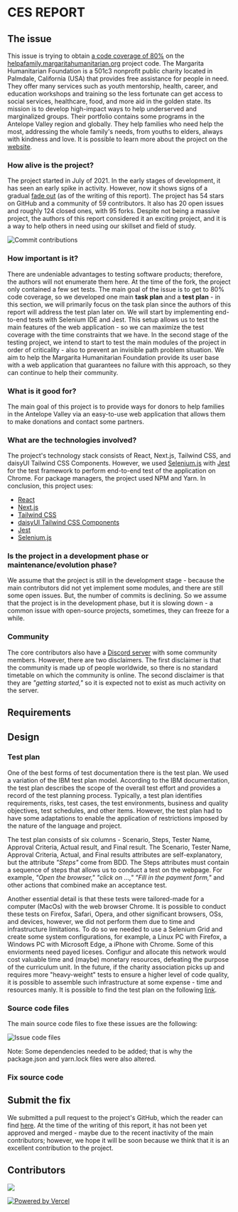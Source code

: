 # CES REPORT
## The issue

This issue is trying to obtain [a code coverage of 80%](https://github.com/margaritahumanitarian/helpafamily/issues/367) on the [helpafamily.margaritahumanitarian.org](https://helpafamily.margaritahumanitarian.org/) project code. The Margarita Humanitarian Foundation is a 501c3 nonprofit public charity located in Palmdale, California (USA) that provides free assistance for people in need. They offer many services such as youth mentorship, health, career, and education workshops and training so the less fortunate can get access to social services, healthcare, food, and more aid in the golden state. Its mission is to develop high-impact ways to help underserved and marginalized groups. Their portfolio contains some programs in the Antelope Valley region and globally. They help families who need help the most, addressing the whole family's needs, from youths to elders, always with kindness and love.
It is possible to learn more about the project on the [website](https://www.margaritahumanitarian.org/).

### How alive is the project?

The project started in July of 2021. In the early stages of development, it has seen an early spike in activity. However, now it shows signs of a gradual [fade out](https://github.com/margaritahumanitarian/helpafamily/graphs/contributors) (as of the writing of this report). The project has 54 stars on GitHub and a community of 59 contributors. It also has 20 open issues and roughly 124 closed ones, with 95 forks. Despite not being a massive project, the authors of this report considered it an exciting project, and it is a way to help others in need using our skillset and field of study.

![Commit contributions](https://user-images.githubusercontent.com/44166746/168834968-bcd298c5-a440-40f8-ae39-92853503c1e3.png)

### How important is it?

There are undeniable advantages to testing software products; therefore, the authors will not enumerate them here. At the time of the fork, the project only contained a few set tests. The main goal of the issue is to get to 80% code coverage, so we developed one main **task plan** and a **test plan** - in this section, we will primarily focus on the task plan since the authors of this report will address the test plan later on. We will start by implementing end-to-end tests with Selenium IDE and Jest. This setup allows us to test the main features of the web application - so we can maximize the test coverage with the time constraints that we have. In the second stage of the testing project, we intend to start to test the main modules of the project in order of criticality - also to prevent an invisible path problem situation. We aim to help the Margarita Humanitarian Foundation provide its user base with a web application that guarantees no failure with this approach, so they can continue to help their community.

### What is it good for?

The main goal of this project is to provide ways for donors to help families in the Antelope Valley via an easy-to-use web application that allows them to make donations and contact some partners.

### What are the technologies involved?

The project's technology stack consists of React, Next.js, Tailwind CSS, and daisyUI Tailwind CSS Components. However, we used [Selenium.js](https://www.selenium.dev) with [Jest](https://jestjs.io) for the test framework to perform end-to-end test of the application on Chrome. For package managers, the project used NPM and Yarn.
In conclusion, this project uses:

- [React](https://reactjs.org/)
- [Next.js](https://nextjs.org/docs/)
- [Tailwind CSS](https://tailwindcss.com/docs)
- [daisyUI Tailwind CSS Components](https://daisyui.com/)
- [Jest](https://jestjs.io)
- [Selenium.js](https://www.selenium.dev)

### Is the project in a development phase or maintenance/evolution phase?

We assume that the project is still in the development stage - because the main contributors did not yet implement some modules, and there are still some open issues. But, the number of commits is declining. So we assume that the project is in the development phase, but it is slowing down - a common issue with open-source projects, sometimes, they can freeze for a while.

### Community

The core contributors also have a [Discord server](https://discord.gg/WsmqrcGqyE) with some community members. However, there are two disclaimers. The first disclaimer is that the community is made up of people worldwide, so there is no standard timetable on which the community is online. The second disclaimer is that they are *"getting started,"* so it is expected not to exist as much activity on the server.

## Requirements
## Design
### Test plan

One of the best forms of test documentation there is the test plan. We used a variation of the IBM test plan model. According to the IBM documentation, the test plan describes the scope of the overall test effort and provides a record of the test planning process. Typically, a test plan identifies requirements, risks, test cases, the test environments, business and quality objectives, test schedules, and other items. However, the test plan had to have some adaptations to enable the application of restrictions imposed by the nature of the language and project. 

The test plan consists of six columns - Scenario, Steps, Tester Name, Approval Criteria, Actual result, and Final result. The Scenario, Tester Name, Approval Criteria, Actual, and Final results attributes are self-explanatory, but the attribute *"Steps"* come from BDD. The Steps attributes must contain a sequence of steps that allows us to conduct a test on the webpage. For example, *"Open the browser," "click on ...," "Fill in the payment form,"* and other actions that combined make an acceptance test.

Another essential detail is that these tests were tailored-made for a computer (MacOs) with the web browser Chrome. It is possible to conduct these tests on Firefox, Safari, Opera, and other significant browsers, OSs, and devices, however, we did not perform them due to time and infrastructure limitations. To do so we needed to use a Selenium Grid and create some system configurations, for example, a Linux PC with Firefox, a Windows PC with Microsoft Edge, a iPhone with Chrome. Some of this enviorments need payed liceses. Configur and allocate this network would cost valuable time and (maybe) monetary resources, defeating the purpose of the curriculum unit. In the future, if the charity association picks up and requires more "heavy-weight" tests to ensure a higher level of code quality, it is possible to assemble such infrastructure at some expense - time and resources manly. It is possible to find the test plan on the following [link](https://1drv.ms/x/s!AlSqQ8H6UyqqmfoxHBitd6JypCfwuw?e=OIHu26).

### Source code files
The main source code files to fixe these issues are the following:

![Issue code files](https://user-images.githubusercontent.com/44166746/168874151-67eaa8a3-809d-4f3d-ba20-5f72e752b743.png)

Note: Some dependencies needed to be added; that is why the package.json and yarn.lock files were also altered.

### Fix source code
## Submit the fix

We submitted a pull request to the project's GitHub, which the reader can find [here](https://github.com/margaritahumanitarian/helpafamily/pull/373). At the time of the writing of this report, it has not been yet approved and merged - maybe due to the recent inactivity of the main contributors; however, we hope it will be soon because we think that it is an excellent contribution to the project.

## Contributors

<a href="https://github.com/margaritahumanitarian/helpafamily/graphs/contributors">
  <img src="https://contrib.rocks/image?repo=margaritahumanitarian/helpafamily" />
</a>

[![Powered by Vercel](public/images/powered-by-vercel.svg)](https://vercel.com?utm_source=margaritahumanitarian&utm_campaign=oss)

